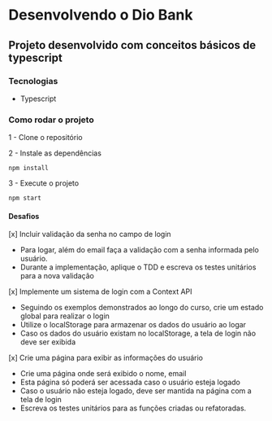# Desenvolvendo o Dio Bank

## Projeto desenvolvido com conceitos básicos de typescript

### Tecnologias

- Typescript

### Como rodar o projeto

1 - Clone o repositório

2 - Instale as dependências

    npm install

3 - Execute o projeto

    npm start

#### Desafios

[x] Incluir validação da senha no campo de login

- Para logar, além do email faça a validação com a senha informada pelo usuário.
- Durante a implementação, aplique o TDD e escreva os testes unitários para a nova validação

[x] Implemente um sistema de login com a Context API

- Seguindo os exemplos demonstrados ao longo do curso, crie um estado global para realizar o login
- Utilize o localStorage para armazenar os dados do usuário ao logar
- Caso os dados do usuário existam no localStorage, a tela de login não deve ser exibida

[x] Crie uma página para exibir as informações do usuário

- Crie uma página onde será exibido o nome, email
- Esta página só poderá ser acessada caso o usuário esteja logado
- Caso o usuário não esteja logado, deve ser mantida na página com a tela de login
- Escreva os testes unitários para as funções criadas ou refatoradas.
